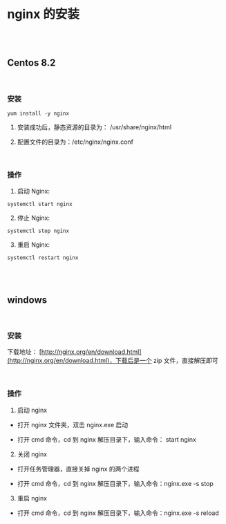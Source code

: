 # nginx 的安装

</br>
</br>

## Centos 8.2

</br>

### 安装

```
yum install -y nginx
```

1. 安装成功后，静态资源的目录为： /usr/share/nginx/html

2. 配置文件的目录为：/etc/nginx/nginx.conf

</br>

### 操作

1. 启动 Nginx:

```
systemctl start nginx
```

2. 停止 Nginx:

```
systemctl stop nginx
```

3. 重启 Nginx:

```
systemctl restart nginx
```

</br>
</br>

## windows

</br>

### 安装

下载地址： [http://nginx.org/en/download.html](http://nginx.org/en/download.html)，下载后是一个 zip 文件，直接解压即可

</br>

### 操作

1. 启动 nginx

-   打开 nginx 文件夹，双击 nginx.exe 启动

-   打开 cmd 命令，cd 到 nginx 解压目录下，输入命令： start nginx

2. 关闭 nginx

-   打开任务管理器，直接关掉 nginx 的两个进程

-   打开 cmd 命令，cd 到 nginx 解压目录下，输入命令：nginx.exe -s stop

3. 重启 nginx

-   打开 cmd 命令，cd 到 nginx 解压目录下，输入命令：nginx.exe -s reload

</br>
</br>
